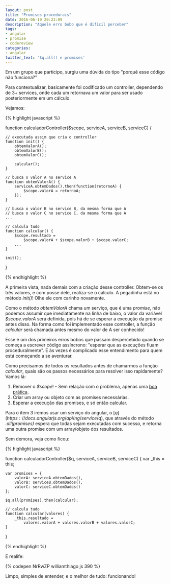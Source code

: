 ```yaml
---
layout: post
title: "Promises procedurais"
date: 2016-06-19 20:23:09
description: "Aquele erro bobo que é dificil perceber"
tags:
- angular
- promise
- codereview
categories:
- angular
twitter_text: '$q.all() e promises'
---
```

Em um grupo que participo, surgiu uma dúvida do tipo "porquê esse código não funciona?"

Para contextualizar, basicamente foi codificado um controller, dependendo de 3+ services, onde cada um retornava um valor para ser usado posteriormente em um cálculo.

Vejamos:

{% highlight javascript %}

function calculadorController($scope, serviceA, serviceB, serviceC) {
    
    // executada assim que cria o controller
    function init() {
        obtemValorA();
        obtemValorB();
        obtemValorC();

        calcular();
    }

    // busca o valor A no service A
    function obtemValorA() {
        serviceA.obtemDados().then(function(retornoA) {
            $scope.valorA = retornoA;
        });
    }

    // busca o valor B no service B, da mesma forma que A
    // busca o valor C no service C, da mesma forma que A
    ... 

    // calcula tudo
    function calcular() {
        $scope.resultado = 
            $scope.valorA + $scope.valorB + $scope.valorC;
        ...
    }

    init();
}

{% endhighlight %}

A primeira vista, nada demais com a criação desse controller. Obtem-se os três valores, e com posse dele, realiza-se o cálculo. A pegadinha está no método _init()_! Olhe ele com carinho novamente.

Como o método _obtemValorA_ chama um serviço, que é uma _promise_, não podemos assumir que imediatamente na linha de baixo, o valor da variável _$scope.valorA_ será definida, pois há de se esperar a execução da promise antes disso. Na forma como foi implementado esse controller, a função _calcular_ será chamada antes mesmo do valor de A ser conhecido!

Esse é um dos primeiros erros bobos que passam despercebido quando se começa a escrever código assíncrono: "esperar que as execuções fluam proceduralmente". E às vezes é complicado esse entendimento para quem está começando a se aventurar.

Como precisamos de todos os resultados antes de chamarmos a função _calcular_, quais são os passos necessários para resolver isso rapidamente? Vamos lá:

1. Remover o _$scope_! - Sem relação com o problema, apenas uma [boa prática](https://github.com/johnpapa/angular-styleguide/tree/master/a1#style-y031).
2. Criar um array ou objeto com as promises necessárias.
3. Esperar a execução das promises, e só então calcular.

Para o item 3 iremos usar um serviço do angular, o [$q](https://docs.angularjs.org/api/ng/service/$q), que através do método _.all(promises)_ espera que todas sejam executadas com sucesso, e retorna uma outra promise com um array/objeto dos resultados.

Sem demora, veja como ficou:

{% highlight javascript %}

function calculadorController($q, serviceA, serviceB, serviceC) {
    var _this = this;

    var promises = {
        valorA: serviceA.obtemDados(),
        valorB: serviceB.obtemDados(),
        valorC: serviceC.obtemDados()
    };

    $q.all(promises).then(calcular);

    // calcula tudo
    function calcular(valores) {
        _this.resultado = 
            valores.valorA + valores.valorB + valores.valorC;
    }
}

{% endhighlight %}

E realife:

{% codepen NrRwZP williamthiago js 390 %}

Limpo, simples de entender, e o melhor de tudo: funcionando!



